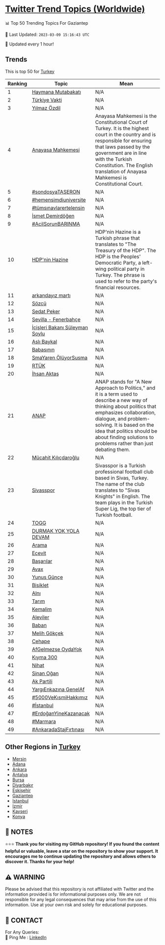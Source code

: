 [Twitter Trend Topics (Worldwide)](https://github.com/ErcinDedeoglu/Twitter-Trend-Topics)
==========


📊 Top 50 Trending Topics For Gaziantep

📆 Last Updated: `2023-03-09 15:16:43 UTC`

🔧 Updated every 1 hour!


## Trends

This is top 50 for [Turkey](</Turkey>)

| Ranking | Topic | Mean |
| ------- | ------------ | ------------ |
| 1 | [Haymana Mutabakatı](http://twitter.com/search?q=Haymana+Mutabakat%c4%b1) | N/A |
| 2 | [Türkiye Vakti](http://twitter.com/search?q=T%c3%bcrkiye+Vakti) | N/A |
| 3 | [Yılmaz Özdil](http://twitter.com/search?q=Y%c4%b1lmaz+%c3%96zdil) | N/A |
| 4 | [Anayasa Mahkemesi](http://twitter.com/search?q=Anayasa+Mahkemesi) | Anayasa Mahkemesi is the Constitutional Court of Turkey. It is the highest court in the country and is responsible for ensuring that laws passed by the government are in line with the Turkish Constitution. The English translation of Anayasa Mahkemesi is Constitutional Court. |
| 5 | [#sondosyaTAŞERON](http://twitter.com/search?q=%23sondosyaTA%c5%9eERON) | N/A |
| 6 | [#hemensimdiuniversite](http://twitter.com/search?q=%23hemensimdiuniversite) | N/A |
| 7 | [#tümsınavlarertelensin](http://twitter.com/search?q=%23t%c3%bcms%c4%b1navlarertelensin) | N/A |
| 8 | [İsmet Demirdöğen](http://twitter.com/search?q=%c4%b0smet+Demird%c3%b6%c4%9fen) | N/A |
| 9 | [#AcilSorunBARINMA](http://twitter.com/search?q=%23AcilSorunBARINMA) | N/A |
| 10 | [HDP'nin Hazine](http://twitter.com/search?q=HDP%27nin+Hazine) | HDP'nin Hazine is a Turkish phrase that translates to "The Treasury of the HDP". The HDP is the Peoples' Democratic Party, a left-wing political party in Turkey. The phrase is used to refer to the party's financial resources. |
| 11 | [arkandayız martı](http://twitter.com/search?q=arkanday%c4%b1z+mart%c4%b1) | N/A |
| 12 | [Sözcü](http://twitter.com/search?q=S%c3%b6zc%c3%bc) | N/A |
| 13 | [Sedat Peker](http://twitter.com/search?q=Sedat+Peker) | N/A |
| 14 | [Sevilla - Fenerbahçe](http://twitter.com/search?q=Sevilla+-+Fenerbah%c3%a7e) | N/A |
| 15 | [İçişleri Bakanı Süleyman Soylu](http://twitter.com/search?q=%c4%b0%c3%a7i%c5%9fleri+Bakan%c4%b1+S%c3%bcleyman+Soylu) | N/A |
| 16 | [Aslı Baykal](http://twitter.com/search?q=Asl%c4%b1+Baykal) | N/A |
| 17 | [Babasının](http://twitter.com/search?q=Babas%c4%b1n%c4%b1n) | N/A |
| 18 | [SmaYaren ÖlüyorSusma](http://twitter.com/search?q=SmaYaren+%c3%96l%c3%bcyorSusma) | N/A |
| 19 | [RTÜK](http://twitter.com/search?q=RT%c3%9cK) | N/A |
| 20 | [İhsan Aktaş](http://twitter.com/search?q=%c4%b0hsan+Akta%c5%9f) | N/A |
| 21 | [ANAP](http://twitter.com/search?q=ANAP) | ANAP stands for "A New Approach to Politics," and it is a term used to describe a new way of thinking about politics that emphasizes collaboration, dialogue, and problem-solving. It is based on the idea that politics should be about finding solutions to problems rather than just debating them. |
| 22 | [Mücahit Kılıçdaroğlu](http://twitter.com/search?q=M%c3%bccahit+K%c4%b1l%c4%b1%c3%a7daro%c4%9flu) | N/A |
| 23 | [Sivasspor](http://twitter.com/search?q=Sivasspor) | Sivasspor is a Turkish professional football club based in Sivas, Turkey. The name of the club translates to "Sivas Knights" in English. The team plays in the Turkish Super Lig, the top tier of Turkish football. |
| 24 | [TOGG](http://twitter.com/search?q=TOGG) | N/A |
| 25 | [DURMAK YOK YOLA DEVAM](http://twitter.com/search?q=DURMAK+YOK+YOLA+DEVAM) | N/A |
| 26 | [Arama](http://twitter.com/search?q=Arama) | N/A |
| 27 | [Ecevit](http://twitter.com/search?q=Ecevit) | N/A |
| 28 | [Başarılar](http://twitter.com/search?q=Ba%c5%9far%c4%b1lar) | N/A |
| 29 | [Avax](http://twitter.com/search?q=Avax) | N/A |
| 30 | [Yunus Günçe](http://twitter.com/search?q=Yunus+G%c3%bcn%c3%a7e) | N/A |
| 31 | [Bisiklet](http://twitter.com/search?q=Bisiklet) | N/A |
| 32 | [Alnı](http://twitter.com/search?q=Aln%c4%b1) | N/A |
| 33 | [Tarım](http://twitter.com/search?q=Tar%c4%b1m) | N/A |
| 34 | [Kemalim](http://twitter.com/search?q=Kemalim) | N/A |
| 35 | [Aleviler](http://twitter.com/search?q=Aleviler) | N/A |
| 36 | [Baban](http://twitter.com/search?q=Baban) | N/A |
| 37 | [Melih Gökçek](http://twitter.com/search?q=Melih+G%c3%b6k%c3%a7ek) | N/A |
| 38 | [Cehape](http://twitter.com/search?q=Cehape) | N/A |
| 39 | [AfGelmezse OydaYok](http://twitter.com/search?q=AfGelmezse+OydaYok) | N/A |
| 40 | [Kıyma 300](http://twitter.com/search?q=K%c4%b1yma+300) | N/A |
| 41 | [Nihat](http://twitter.com/search?q=Nihat) | N/A |
| 42 | [Sinan Oğan](http://twitter.com/search?q=Sinan+O%c4%9fan) | N/A |
| 43 | [Ak Partili](http://twitter.com/search?q=Ak+Partili) | N/A |
| 44 | [YargıEnkazına GenelAf](http://twitter.com/search?q=Yarg%c4%b1Enkaz%c4%b1na+GenelAf) | N/A |
| 45 | [#5000VeKısmiHakkımız](http://twitter.com/search?q=%235000VeK%c4%b1smiHakk%c4%b1m%c4%b1z) | N/A |
| 46 | [#İstanbul](http://twitter.com/search?q=%23%c4%b0stanbul) | N/A |
| 47 | [#ErdoğanYineKazanacak](http://twitter.com/search?q=%23Erdo%c4%9fanYineKazanacak) | N/A |
| 48 | [#Marmara](http://twitter.com/search?q=%23Marmara) | N/A |
| 49 | [#AnkaradaStajFırtınası](http://twitter.com/search?q=%23AnkaradaStajF%c4%b1rt%c4%b1nas%c4%b1) | N/A |



## Other Regions in [Turkey](</Turkey>)

* [Mersin](</Turkey/Mersin.md>)
* [Adana](</Turkey/Adana.md>)
* [Ankara](</Turkey/Ankara.md>)
* [Antalya](</Turkey/Antalya.md>)
* [Bursa](</Turkey/Bursa.md>)
* [Diyarbakır](</Turkey/Diyarbakır.md>)
* [Eskişehir](</Turkey/Eskişehir.md>)
* [Gaziantep](</Turkey/Gaziantep.md>)
* [Istanbul](</Turkey/Istanbul.md>)
* [Izmir](</Turkey/Izmir.md>)
* [Kayseri](</Turkey/Kayseri.md>)
* [Konya](</Turkey/Konya.md>)



## 📝 NOTES

⭐⭐⭐ **Thank you for visiting my GitHub repository! If you found the content helpful or valuable, leave a star on the repository to show your support. It encourages me to continue updating the repository and allows others to discover it. Thanks for your help!**


## ⚠️ WARNING

Please be advised that this repository is not affiliated with Twitter and the information provided is for informational purposes only. We are not responsible for any legal consequences that may arise from the use of this information. Use at your own risk and solely for educational purposes.


## 📨 CONTACT

 For Any Queries:  
            🏓 Ping Me : [LinkedIn](https://www.linkedin.com/in/ercindedeoglu/)
